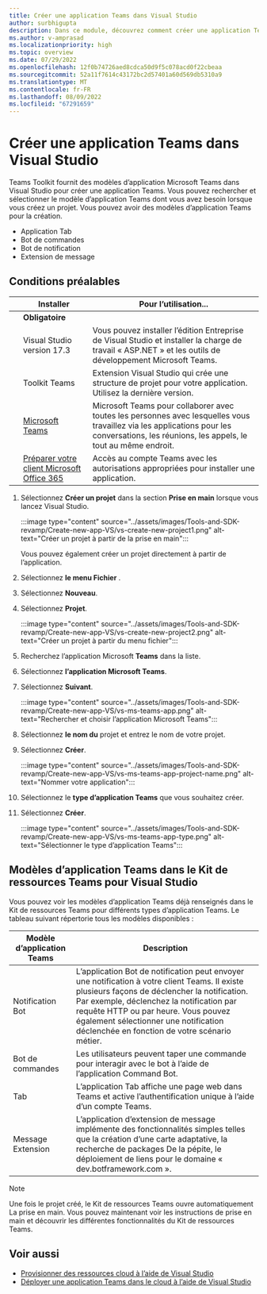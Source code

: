 ```yaml
---
title: Créer une application Teams dans Visual Studio
author: surbhigupta
description: Dans ce module, découvrez comment créer une application Teams à l’aide du Kit de ressources Teams pour Visual Studio
ms.author: v-amprasad
ms.localizationpriority: high
ms.topic: overview
ms.date: 07/29/2022
ms.openlocfilehash: 12f0b74726aed8cdca50d9f5c078acd0f22cbeaa
ms.sourcegitcommit: 52a11f7614c43172bc2d57401a60d569db5310a9
ms.translationtype: MT
ms.contentlocale: fr-FR
ms.lasthandoff: 08/09/2022
ms.locfileid: "67291659"
---
```

# <a name="create-new-teams-app-in-visual-studio"></a>Créer une application Teams dans Visual Studio

Teams Toolkit fournit des modèles d’application Microsoft Teams dans Visual Studio pour créer une application Teams.  Vous pouvez rechercher et sélectionner le modèle d’application Teams dont vous avez besoin lorsque vous créez un projet. Vous pouvez avoir des modèles d’application Teams pour la création.

* Application Tab
* Bot de commandes
* Bot de notification
* Extension de message

## <a name="prerequisites"></a>Conditions préalables

| &nbsp; | Installer | Pour l’utilisation... |
| --- | --- | --- |
| &nbsp; | **Obligatoire** | &nbsp; |
| &nbsp; | Visual Studio version 17.3 | Vous pouvez installer l’édition Entreprise de Visual Studio et installer la charge de travail « ASP.NET » et les outils de développement Microsoft Teams. |
| &nbsp; | Toolkit Teams | Extension Visual Studio qui crée une structure de projet pour votre application. Utilisez la dernière version. |
| &nbsp; | [Microsoft Teams](https://www.microsoft.com/microsoft-teams/download-app) | Microsoft Teams pour collaborer avec toutes les personnes avec lesquelles vous travaillez via les applications pour les conversations, les réunions, les appels, le tout au même endroit. |
 | &nbsp; | [Préparer votre client Microsoft Office 365](../concepts/build-and-test/prepare-your-o365-tenant.md) | Accès au compte Teams avec les autorisations appropriées pour installer une application. |

1. Sélectionnez **Créer un projet** dans la section **Prise en main** lorsque vous lancez Visual Studio.

   :::image type="content" source="../assets/images/Tools-and-SDK-revamp/Create-new-app-VS/vs-create-new-project1.png" alt-text="Créer un projet à partir de la prise en main":::

   Vous pouvez également créer un projet directement à partir de l’application.

1. Sélectionnez **le menu Fichier** .
1. Sélectionnez  **Nouveau**.
1. Sélectionnez **Projet**.

   :::image type="content" source="../assets/images/Tools-and-SDK-revamp/Create-new-app-VS/vs-create-new-project2.png" alt-text="Créer un projet à partir du menu fichier":::

1. Recherchez l’application Microsoft **Teams** dans la liste.
1. Sélectionnez **l’application Microsoft Teams**.
1. Sélectionnez **Suivant**.

   :::image type="content" source="../assets/images/Tools-and-SDK-revamp/Create-new-app-VS/vs-ms-teams-app.png" alt-text="Rechercher et choisir l’application Microsoft Teams":::

1. Sélectionnez **le nom du** projet et entrez le nom de votre projet.
1. Sélectionnez **Créer**.

   :::image type="content" source="../assets/images/Tools-and-SDK-revamp/Create-new-app-VS/vs-ms-teams-app-project-name.png" alt-text="Nommer votre application":::

1. Sélectionnez le **type d’application Teams** que vous souhaitez créer.
1. Sélectionnez **Créer**.

   :::image type="content" source="../assets/images/Tools-and-SDK-revamp/Create-new-app-VS/vs-ms-teams-app-type.png" alt-text="Sélectionner le type d’application Teams":::

## <a name="teams-app-templates-in-teams-toolkit-for-visual-studio"></a>Modèles d’application Teams dans le Kit de ressources Teams pour Visual Studio

Vous pouvez voir les modèles d’application Teams déjà renseignés dans le Kit de ressources Teams pour différents types d’application Teams. Le tableau suivant répertorie tous les modèles disponibles :

|Modèle d’application Teams  |Description  |
|---------|---------|
|Notification Bot     |L’application Bot de notification peut envoyer une notification à votre client Teams. Il existe plusieurs façons de déclencher la notification. Par exemple, déclenchez la notification par requête HTTP ou par heure. Vous pouvez également sélectionner une notification déclenchée en fonction de votre scénario métier.         |
|Bot de commandes     |Les utilisateurs peuvent taper une commande pour interagir avec le bot à l’aide de l’application Command Bot.         |
|Tab     |L’application Tab affiche une page web dans Teams et active l’authentification unique à l’aide d’un compte Teams.         |
|Message Extension     |L’application d’extension de message implémente des fonctionnalités simples telles que la création d’une carte adaptative, la recherche de packages De la pépite, le déploiement de liens pour le domaine « dev.botframework.com ».         |

> [!NOTE]
>Une fois le projet créé, le Kit de ressources Teams ouvre automatiquement La prise en main. Vous pouvez maintenant voir les instructions de prise en main et découvrir les différentes fonctionnalités du Kit de ressources Teams.

## <a name="see-also"></a>Voir aussi

* [Provisionner des ressources cloud à l’aide de Visual Studio](provision-cloud-resources.md)
* [Déployer une application Teams dans le cloud à l’aide de Visual Studio](deploy-teams-app.md)
